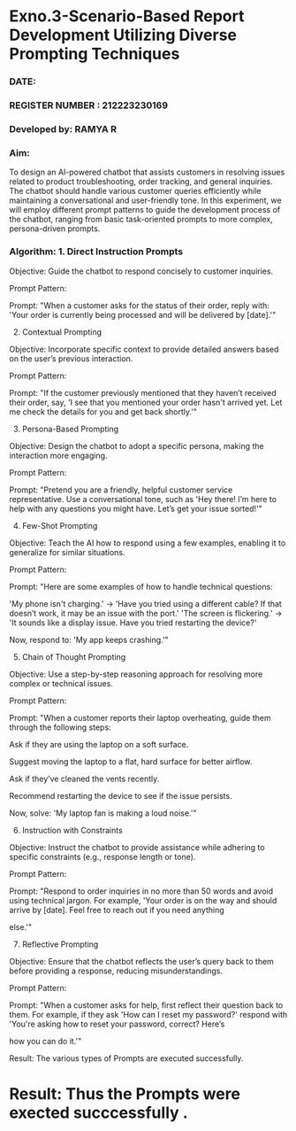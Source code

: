 # Exno.3-Scenario-Based Report Development Utilizing Diverse Prompting Techniques
### DATE:                                                                            
### REGISTER NUMBER : 212223230169
### Developed by: RAMYA R

### Aim:
To design an AI-powered chatbot that assists customers in resolving issues related to product troubleshooting, order tracking, and general inquiries. The chatbot should handle various customer queries efficiently while maintaining a conversational and user-friendly tone. In this experiment, we will employ different prompt patterns to guide the development process of the chatbot, ranging from basic task-oriented prompts to more complex, persona-driven prompts.

### Algorithm:  1. Direct Instruction Prompts
Objective: Guide the chatbot to respond concisely to customer inquiries.

Prompt Pattern:

Prompt: "When a customer asks for the status of their order, reply with: 'Your order is currently being processed and will be delivered by [date].'"

2. Contextual Prompting

Objective: Incorporate specific context to provide detailed answers based on the user’s previous interaction.

Prompt Pattern:

Prompt: "If the customer previously mentioned that they haven’t received their order, say, 'I see that you mentioned your order hasn't arrived yet. Let me check the details for you and get back shortly.'"

3. Persona-Based Prompting

Objective: Design the chatbot to adopt a specific persona, making the interaction more engaging.

Prompt Pattern:

Prompt: "Pretend you are a friendly, helpful customer service representative. Use a conversational tone, such as 'Hey there! I’m here to help with any questions you might have. Let’s get your issue sorted!'"

4. Few-Shot Prompting

Objective: Teach the AI how to respond using a few examples, enabling it to generalize for similar situations.

Prompt Pattern:

Prompt: "Here are some examples of how to handle technical questions:

'My phone isn't charging.' → 'Have you tried using a different cable? If that doesn’t work, it may be an issue with the port.'
'The screen is flickering.' → 'It sounds like a display issue. Have you tried restarting the device?'

Now, respond to: 'My app keeps crashing.'"

5. Chain of Thought Prompting

Objective: Use a step-by-step reasoning approach for resolving more complex or technical issues.

Prompt Pattern:

Prompt: "When a customer reports their laptop overheating, guide them through the following steps:

Ask if they are using the laptop on a soft surface.

Suggest moving the laptop to a flat, hard surface for better airflow.

Ask if they’ve cleaned the vents recently.

Recommend restarting the device to see if the issue persists.

Now, solve: 'My laptop fan is making a loud noise.'"

6. Instruction with Constraints

Objective: Instruct the chatbot to provide assistance while adhering to specific constraints (e.g., response length or tone).

Prompt Pattern:

Prompt: "Respond to order inquiries in no more than 50 words and avoid using technical jargon. For example, 'Your order is on the way and should arrive by [date]. Feel free to reach out if you need anything 

else.'"

7. Reflective Prompting

Objective: Ensure that the chatbot reflects the user’s query back to them before providing a response, reducing misunderstandings.

Prompt Pattern:

Prompt: "When a customer asks for help, first reflect their question back to them. For example, if they ask 'How can I reset my password?' respond with 'You're asking how to reset your password, correct? Here’s 

how you can do it.'"

Result: The various types of Prompts are executed successfully.



# Result: Thus the Prompts were exected succcessfully .

